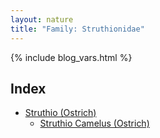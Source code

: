```yaml
---
layout: nature
title: "Family: Struthionidae"
---
```


{% include blog_vars.html %}

## Index
* [Struthio (Ostrich)]({{site.url}}/nature/animalia/chordata/aves/struthioniformes/struthionidae/struthio.html)
  * [Struthio Camelus (Ostrich)]({{site.url}}/nature/animalia/chordata/aves/struthioniformes/struthionidae/struthio/struthio_camelus.html)


